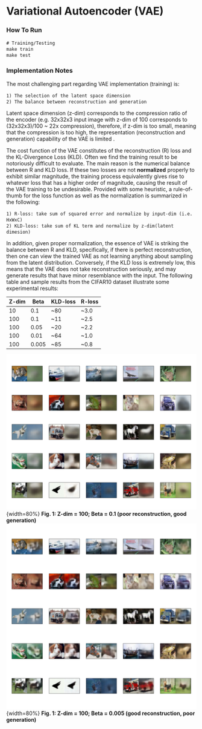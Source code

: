 # Variational Autoencoder (VAE)
### How To Run
```
# Training/Testing
make train
make test
```

### Implementation Notes
The most challenging part regarding VAE implementation (training) is: 

	1) The selection of the latent space dimension
	2) The balance between reconstruction and generation
	
Latent space dimension (z-dim) corresponds to the compression ratio of the encoder (e.g. 32x32x3 input image with z-dim of 100 corresponds to (32x32x3)/100 ~ 22x compression), therefore, if z-dim is too small, meaning that the compression is too high, the representation (reconstruction and generation) capability of the VAE is limited .

The cost function of the VAE constitutes of the reconstruction (R) loss and the KL-Divergence Loss (KLD). Often we find the training result to be notoriously difficult to evaluate. The main reason is the numerical balance between R and KLD loss. If these two losses are not **normalized** properly to exhibit similar magnitude, the training process equivalently gives rise to whatever loss that has a higher order of magnitude, causing the result of the VAE training to be undesirable. Provided with some heuristic, a rule-of-thumb for the loss function as well as the normalization is summarized in the following:

	1) R-loss: take sum of squared error and normalize by input-dim (i.e. HxWxC)
	2) KLD-loss: take sum of KL term and normalize by z-dim(latent dimesion) 

In addition, given proper normalization, the essence of VAE is striking the balance between R and KLD, specifically, if there is perfect reconstruction, then one can view the trained VAE as not learning anything about sampling from the latent distribution. Conversely, if the KLD loss is extremely low, this means that the VAE does not take reconstruction seriously, and may generate results that have minor resemblance with the input. The following table and sample results from the CIFAR10 dataset illustrate some experimental results:

|Z-dim   |Beta   |KLD-loss   |R-loss   |
|-----------|----------|---------------|-----------|
|10        |0.1     |~80         |~3.0    |
|100      |0.1     |~11          |~2.5   |
|100      |0.05   |~20          |~2.2   |
|100      |0.01   |~64          |~1.0   |
|100      |0.005  |~85         |~0.8   |

![1](./imgs/z_100_b_1e-1_epoch_50.png){width=80%}
**Fig. 1: Z-dim = 100; Beta = 0.1 (poor reconstruction, good generation)**
![2](./imgs/z_100_b_5e-3_epoch_50.png){width=80%}
**Fig. 1: Z-dim = 100; Beta = 0.005 (good reconstruction, poor generation)**

